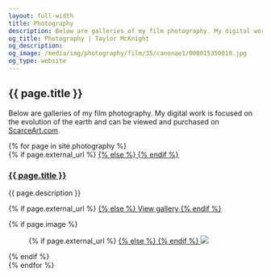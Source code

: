 ```yaml
---
layout: full-width
title: Photography
description: Below are galleries of my film photography. My digital work is focused on the evolution of the earth and can be viewed and purchased <a href="https://scarceart.com/about">here</a>.
og_title: Photography | Taylor McKnight
og_description:
og_image: /media/img/photography/film/35/canonae1/000015350010.jpg
og_type: website
---
```

<section class="grid page-header">
	<div class="full-width">
		<h1>{{ page.title }}</h1>
		<p>Below are galleries of my film photography. My digital work is focused on the evolution of the earth and can be viewed and purchased on <a href="https://scarceart.com/">ScarceArt.com</a>.</p>
	</div>
</section>
<section class="stripe-section">
	<section class="grid-wrapper">
		{% for page in site.photography %}
		<article>
			<figcaption>
				{% if page.external_url %}
				<a href="{{ page.external_url }}">
				{% else %}
				<a href="{{ page.url }}">
				{% endif %}
				<h3>
					{{ page.title }}
				</h3>
				</a>
				<p class="description">{{ page.description }}</p>
				<p>
				{% if page.external_url %}
				<a href="{{ page.external_url }}">
				{% else %}
				<a href="{{ page.url }}">
				View gallery
				{% endif %}
				</a>
				</p>
			</figcaption>
			{% if page.image %}
			<figure>
				{% if page.external_url %}
				<a href="{{ page.external_url }}">
				{% else %}
				<a href="{{ page.url }}">
				{% endif %}
				<img src="{{ page.image }}" />
				</a>
			</figure>
			{% endif %}
		</article>
		{% endfor %}
	</section>
</section>